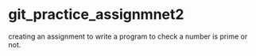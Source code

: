 # git_practice_assignmnet2

creating an assignment to write a program to check a number is prime or not.
